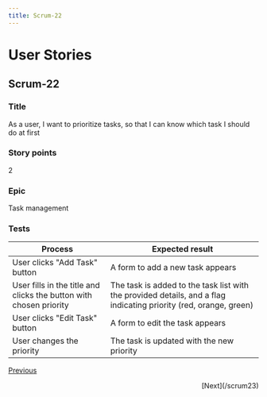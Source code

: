 ```yaml
---
title: Scrum-22
---
```


# User Stories

## Scrum-22

### Title

As a user, I want to prioritize tasks, so that I can know which task I should do at first

### Story points

2

### Epic

Task management

### Tests

| Process                                                            | Expected result                                                                                                   |
| ------------------------------------------------------------------ | ----------------------------------------------------------------------------------------------------------------- |
| User clicks "Add Task" button                                      | A form to add a new task appears                                                                                  |
| User fills in the title and clicks the button with chosen priority | The task is added to the task list with the provided details, and a flag indicating priority (red, orange, green) |
| User clicks "Edit Task" button                                     | A form to edit the task appears                                                                                   |
| User changes the priority                                          | The task is updated with the new priority                                                                         |

[Previous](/scrum21)

<p align="right">
    [Next](/scrum23)
</p>
